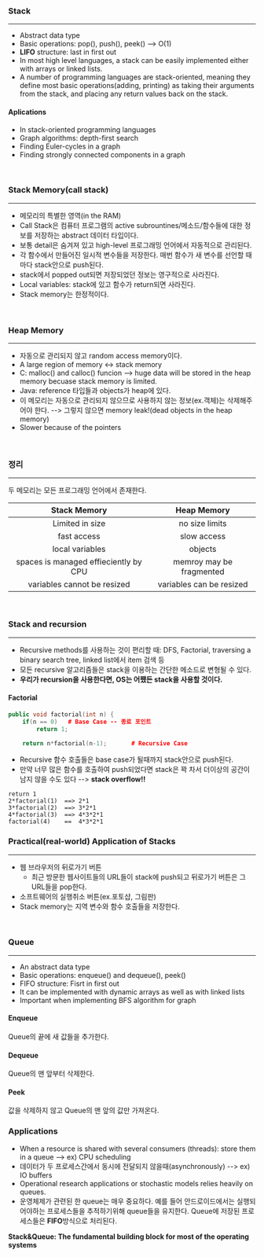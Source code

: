 ### Stack
---
- Abstract data type
- Basic operations: pop(), push(), peek() --> O(1)
- **LIFO** structure: last in first out
- In most high level languages, a stack can be easily implemented either with arrays or linked lists.
- A number of programming languages are stack-oriented, meaning they define most basic operations(adding, printing) as taking their arguments from the stack, and placing any return values back on the stack.


#### Aplications
- In stack-oriented programming languages
- Graph algorithms: depth-first search 
- Finding Euler-cycles in a graph
- Finding strongly connected components in a graph

<br>

 ### Stack Memory(call stack)
 ---
 - 메모리의 특별한 영역(in the RAM)
 - Call Stack은 컴퓨터 프로그램의 active subrountines/메소드/함수들에 대한 정보를 저장하는 abstract 데이터 타입이다.
 - 보통 detail은 숨겨져 있고 high-level 프로그래밍 언어에서 자동적으로 관리된다.
 - 각 함수에서 만들어진 일시적 변수들을 저장한다. 매번 함수가 새 변수를 선언할 때마다 stack안으로 push된다.
 - stack에서 popped out되면 저장되었던 정보는 영구적으로 사라진다.
 - Local variables: stack에 있고 함수가 return되면 사라진다.
 - Stack memory는 한정적이다.
 
 <br>
 
 ### Heap Memory
 ---
 - 자동으로 관리되지 않고 random access memory이다.
 - A large region of memory <-> stack memory
 - C: malloc() and calloc() funcion --> huge data will be stored in the heap memory becuase stack memory is limited.
 - Java: reference 타입들과 objects가 heap에 있다.
 - 이 메모리는 자동으로 관리되지 않으므로 사용하지 않는 정보(ex.객체)는 삭제해주어야 한다. --> 그렇지 않으면 memory leak!(dead objects in the heap memory)
 - Slower because of the pointers
 
 <br>
 
 ### 정리
 ---
 두 메모리는 모든 프로그래밍 언어에서 존재한다.
 
 Stack Memory | Heap Memory
:------------:|:-----------:|
Limited in size|no size limits
fast access|slow access
local variables|objects
spaces is managed effieciently by CPU|memroy may be fragmented
variables cannot be resized | variables can be resized


<br>

### Stack and recursion
---
- Recursive methods를 사용하는 것이 편리할 때: DFS, Factorial, traversing a binary search tree, linked list에서 item 검색 등
- 모든 recursive 알고리즘들은 stack을 이용하는 간단한 메소드로 변형될 수 있다.
- **우리가 recursion을 사용한다면, OS는 어쨌든 stack을 사용할 것이다.**

#### Factorial
```c++
public void factorial(int n) {
    if(n == 0)   # Base Case -- 종료 포인트
        return 1;
    
    return n*factorial(n-1);       # Recursive Case
```

- Recursive 함수 호출들은 base case가 될때까지 stack안으로 push된다.
- 만약 너무 많은 함수를 호출하여 push되었다면 stack은 꽉 차서 더이상의 공간이 남지 않을 수도 있다 --> **stack overflow!!**

```
return 1
2*factorial(1)  ==> 2*1
3*factorial(2)  ==> 3*2*1
4*factorial(3)  ==> 4*3*2*1
factorial(4)    ==  4*3*2*1
```


### Practical(real-world) Application of Stacks
---
- 웹 브라우저의 뒤로가기 버튼
  - 최근 방문한 웹사이트들의 URL들이 stack에 push되고 뒤로가기 버튼은 그 URL들을 pop한다.
- 소프트웨어의 실행취소 버튼(ex.포토샵, 그림판)
- Stack memory는 지역 변수와 함수 호출들을 저장한다.

<br>

### Queue
---
- An abstract data type
- Basic operations: enqueue() and dequeue(), peek()
- FIFO structure: Fisrt in first out
- It can be implemented with dynamic arrays as well as with linked lists
- Important when implementing BFS algorithm for graph

#### Enqueue
Queue의 끝에 새 값들을 추가한다.

#### Dequeue
Queue의 맨 앞부터 삭제한다.

#### Peek
값을 삭제하지 않고 Queue의 맨 앞의 값만 가져온다.

### Applications
- When a resource is shared with several consumers (threads): store them in a queue --> ex) CPU scheduling
- 데이터가 두 프로세스간에서 동시에 전달되지 않을때(asynchronously)  --> ex) IO buffers
- Operational research applications or stochastic models relies heavily on queues.
- 운영체제가 관련된 한 queue는 매우 중요하다. 예를 들어 안드로이드에서는 실행되어야하는 프로세스들을 추적하기위해 queue들을 유지한다. Queue에 저장된 프로세스들은 **FIFO**방식으로 처리된다.

**Stack&Queue: The fundamental building block for most of the operating systems**

